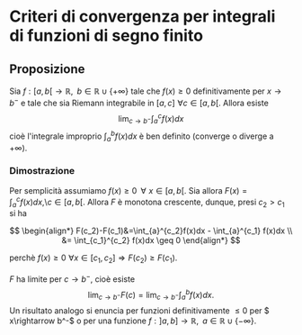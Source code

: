 # Criteri di convergenza per integrali di funzioni di segno finito

## Proposizione

Sia $f:[a,b[\rightarrow \mathbb{R},\,\,\, b\in\mathbb{R}\cup \{+\infty\}$ tale che $f(x)\geq0$ definitivamente per $x \rightarrow b^-$ e tale che sia Riemann integrabile in $[a,c]\,\, \forall c\in [a,b[$. Allora esiste
$$
    \lim_{c \rightarrow b^-} \int_{a}^{c} f(x)dx
$$
cioè l'integrale improprio $\int_{a}^{b} f(x)dx$ è ben definito (converge o diverge a $+\infty$).

### Dimostrazione

Per semplicità assumiamo $f(x)\geq 0 \,\,\, \forall\,\, x\in[a,b[$. 
Sia allora $F(x)=\int_{a}^{c} f(x)dx$,\\$c\in [a,b[$. 
Allora $F$ è monotona crescente, dunque, presi $c_2 > c_1$ si ha

$$
\begin{align*}
    F(c_2)-F(c_1)&=\int_{a}^{c_2}f(x)dx - \int_{a}^{c_1} f(x)dx \\
    &= \int_{c_1}^{c_2} f(x)dx \geq 0
\end{align*}
$$

perchè $f(x)\geq 0 \,\,\forall x \in [c_1,c_2] \Rightarrow F(c_2)\geq F(c_1)$.

$F$ ha limite per $c \rightarrow b^-$, cioè esiste
$$
    \lim_{c \rightarrow b^-} F(c)=\lim_{c \rightarrow b^-} \int_{a}^{b} f(x)dx.
$$
Un risultato analogo si enuncia per funzioni definitivamente $\leq 0$ per $ x\rightarrow b^-$ o per una funzione $f:]a,b]\rightarrow \mathbb{R},\,\,\, a\in\mathbb{R}\cup\{-\infty\}$.

